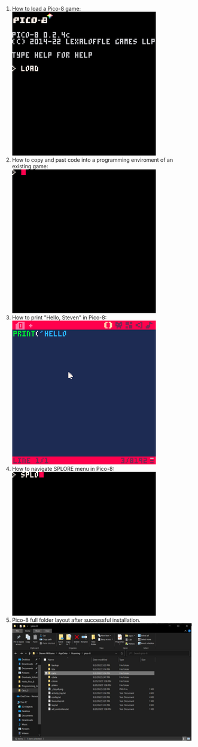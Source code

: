 1. How to load a Pico-8 game:
![Loading a game](/images/Load_Game.gif)
2. How to copy and past code into a programming enviroment of an existing game:
![Copy and Pastig in editor](/images/Pasting_Code.gif)
3. How to print "Hello, Steven" in Pico-8:
![Hello, (your name)](/images/Print_Name.gif)
4. How to navigate SPLORE menu in Pico-8:
![SPLORE Menu](/images/SPLORE.gif)
5. Pico-8 full folder layout after successful installation.
![Folder Layout](/images/File_Screen_Shot.JPG)